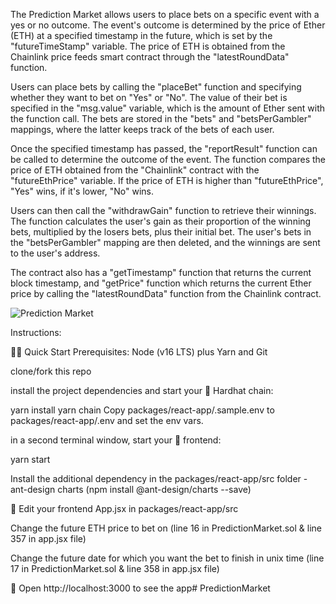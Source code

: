 The Prediction Market allows users to place bets on a specific event with a yes or no outcome. The event's outcome is determined by the price of Ether (ETH) at a specified timestamp in the future, which is set by the "futureTimeStamp" variable. The price of ETH is obtained from the Chainlink price feeds smart contract through the "latestRoundData" function.

Users can place bets by calling the "placeBet" function and specifying whether they want to bet on "Yes" or "No". The value of their bet is specified in the "msg.value" variable, which is the amount of Ether sent with the function call. The bets are stored in the "bets" and "betsPerGambler" mappings, where the latter keeps track of the bets of each user.

Once the specified timestamp has passed, the "reportResult" function can be called to determine the outcome of the event. The function compares the price of ETH obtained from the "Chainlink" contract with the "futureEthPrice" variable. If the price of ETH is higher than "futureEthPrice", "Yes" wins, if it's lower, "No" wins.

Users can then call the "withdrawGain" function to retrieve their winnings. The function calculates the user's gain as their proportion of the winning bets, multiplied by the losers bets, plus their initial bet. The user's bets in the "betsPerGambler" mapping are then deleted, and the winnings are sent to the user's address.

The contract also has a "getTimestamp" function that returns the current block timestamp, and "getPrice" function which returns the current Ether price by calling the "latestRoundData" function from the Chainlink contract.

![](https://imgur.com/a/rKtk5Sy "Prediction Market")

Instructions:

🏄‍♂️ Quick Start
Prerequisites: Node (v16 LTS) plus Yarn and Git

clone/fork this repo

install the project dependencies and start your 👷‍ Hardhat chain:

yarn install
yarn chain
Copy packages/react-app/.sample.env to packages/react-app/.env and set the env vars.

in a second terminal window, start your 📱 frontend:

yarn start

Install the additional dependency in the packages/react-app/src folder - ant-design charts (npm install @ant-design/charts --save)

📝 Edit your frontend App.jsx in packages/react-app/src

Change the future ETH price to bet on (line 16 in PredictionMarket.sol & line 357 in app.jsx file)

Change the future date for which you want the bet to finish in unix time (line 17 in PredictionMarket.sol & line 358 in app.jsx file)

📱 Open http://localhost:3000 to see the app# PredictionMarket
